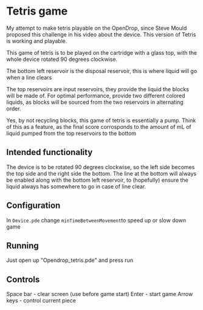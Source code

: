 # Tetris game

My attempt to make tetris playable on the OpenDrop, since Steve Mould proposed this challenge in his video about the device. This version of Tetris is working and playable.

This game of tetris is to be played on the cartridge with a glass top, with the whole device rotated 90 degrees clockwise.

The bottom left reservoir is the disposal reservoir, this is where liquid will go when a line clears

The top reservoirs are input reservoirs, they provide the liquid the blocks will be made of. For optimal performance, provide two different colored liquids, as blocks will be sourced from the two reservoirs in alternating order.

Yes, by not recycling blocks, this game of tetris is essentially a pump. Think of this as a feature, as the final score corrosponds to the amount of mL of liquid pumped from the top reservoirs to the bottom

## Intended functionality

The device is to be rotated 90 degrees clockwise, so the left side becomes the top side and the right side the bottom. The line at the bottom will always be enabled along with the bottom left reservoir, to (hopefully) ensure the liquid always has somewhere to go in case of line clear.

## Configuration

In `Device.pde` change `minTimeBetweenMovement`to speed up or slow down game

## Running

Just open up "Opendrop_tetris.pde" and press run

## Controls

Space bar - clear screen (use before game start)
Enter - start game
Arrow keys - control current piece

